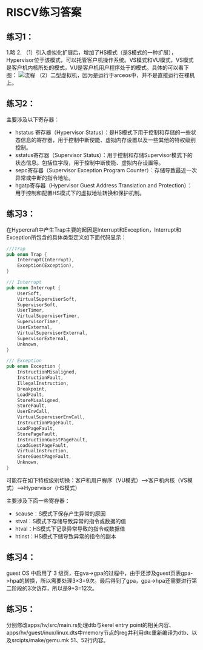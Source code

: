 # RISCV练习答案
## 练习1：
1.略
2.
（1）引入虚拟化扩展后，增加了HS模式（是S模式的一种扩展），Hypervisor位于该模式，可以托管客户机操作系统。VS模式和VU模式，VS模式是客户机内核所处的模式，VU是客户机用户程序处于的模式。具体的可以看下图：
![流程](./img/privilege_modes.png)
（2）二型虚拟机，因为是运行于arceos中，并不是直接运行在裸机上。

## 练习2：
主要涉及以下寄存器：
- hstatus 寄存器（Hypervisor Status）：是HS模式下用于控制和存储的一些状态信息的寄存器，用于控制中断使能、虚拟内存设置以及一些其他的特权级别控制。
- sstatus寄存器（Supervisor Status）：用于控制和存储Supervisor模式下的状态信息。包括位字段，用于控制中断使能、虚拟内存设置等。
- sepc寄存器（Supervisor Exception Program Counter）：存储导致最近一次异常或中断的指令地址。
- hgatp寄存器（Hypervisor Guest Address Translation and Protection）：用于控制和配置HS模式下的虚拟地址转换和保护机制。

## 练习3：
在Hypercraft中产生Trap主要的起因是Interrupt和Exception，Interrupt和Exception所包含的具体类型定义如下面代码显示：

```rust
///Trap
pub enum Trap {
    Interrupt(Interrupt),
    Exception(Exception),
}

/// Interrupt
pub enum Interrupt {
    UserSoft,
    VirtualSupervisorSoft,
    SupervisorSoft,
    UserTimer,
    VirtualSupervisorTimer,
    SupervisorTimer,
    UserExternal,
    VirtualSupervisorExternal,
    SupervisorExternal,
    Unknown,
}

/// Exception
pub enum Exception {
    InstructionMisaligned,
    InstructionFault,
    IllegalInstruction,
    Breakpoint,
    LoadFault,
    StoreMisaligned,
    StoreFault,
    UserEnvCall,
    VirtualSupervisorEnvCall,
    InstructionPageFault,
    LoadPageFault,
    StorePageFault,
    InstructionGuestPageFault,
    LoadGuestPageFault,
    VirtualInstruction,
    StoreGuestPageFault,
    Unknown,
}
```

可能存在如下特权级别切换：客户机用户程序（VU模式）—>客户机内核（VS模式）—>Hypervisor（HS模式）

主要涉及下面一些寄存器：
- scause：S模式下保存产生异常的原因
- stval：S模式下存储导致异常的指令或数据的值
- htval：HS模式下记录异常导致的指令或数据值
- htinst：HS模式下储导致异常的指令的副本


## 练习4：
guest OS 中启用了 3 级页，在gva->gpa的过程中，由于还涉及guest页表gpa->hpa的转换，所以需要处理3×3=9次。最后得到了gpa，gpa->hpa还需要进行第二阶段的3次访存，所以是9+3=12次。

## 练习5：
分别修改apps/hv/src/main.rs处理dtb与kerel entry point的相关内容、apps/hv/guest/inux/linux.dts中memory节点的reg并利用dtc重新编译为dtb、以及srcipts/make/gemu.mk 51、52行内容。
